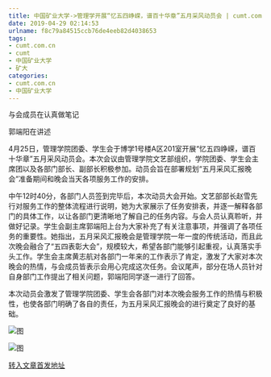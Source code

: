 ```yaml
---
title: 中国矿业大学->管理学开展“忆五四峥嵘，谱百十华章”五月采风动员会 | cumt.com.cn
date: 2019-04-29 02:14:53
urlname: f8c79a84515ccb76de4eeb82d4038653
tags: 
- cumt.com.cn
- cumt
- 中国矿业大学
- 矿大
categories:
- cumt.com.cn
- 中国矿业大学
---
```


与会成员在认真做笔记

郭端阳在讲述

4月25日，管理学院团委、学生会于博学1号楼A区201室开展“忆五四峥嵘，谱百十华章”五月采风动员会。本次会议由管理学院文艺部组织，学院团委、学生会主席团以及各部门部长、副部长积极参加。动员会旨在部署规划“五月采风汇报晚会”准备期间和晚会当天各项服务工作的安排。

中午12时40分，各部门人员签到完毕后，本次动员大会开始。文艺部部长赵雪先行对服务工作的整体流程进行说明，她为大家展示了任务安排表，并逐一解释各部门的具体工作，以让各部门更清晰地了解自己的任务内容。与会人员认真聆听，并做好记录。学生会副主席郭端阳上台为大家补充了有关注意事项，并强调了各项任务的重要性。她指出，五月采风汇报晚会是管理学院一年一度的传统活动，而且此次晚会融合了“五四表彰大会”，规模较大，希望各部门能够引起重视，认真落实手头工作。学生会主席黄志航对各部门一年来的工作表示了肯定，激发了大家对本次晚会的热情，与会成员皆表示会用心完成这次任务。会议尾声，部分在场人员针对自身部门工作提出了相关问题，郭端阳同学逐一进行了回答。

本次动员会激发了管理学院团委、学生会各部门对本次晚会服务工作的热情与积极性，也使各部门明确了各自的责任，为五月采风汇报晚会的进行奠定了良好的基础。 

![图](http://xwzx.cumt.edu.cn/_upload/article/images/ca/67/16a02a9044cfae1d1d535736ecd2/b4fee9e8-75ba-4015-9603-a15c7af2a18b.jpg)

![图](http://xwzx.cumt.edu.cn/_upload/article/images/ca/67/16a02a9044cfae1d1d535736ecd2/aa265e5f-d4ad-44f2-9d20-abbdf303065e.jpg)

[转入文章首发地址](http://xwzx.cumt.edu.cn/f7/31/c523a522033/page.htm)